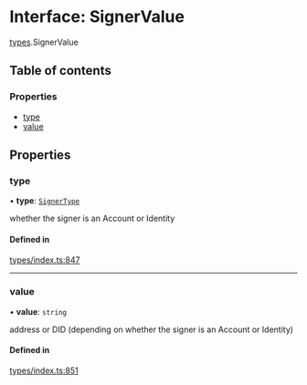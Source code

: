# Interface: SignerValue

[types](../wiki/types).SignerValue

## Table of contents

### Properties

- [type](../wiki/types.SignerValue#type)
- [value](../wiki/types.SignerValue#value)

## Properties

### type

• **type**: [`SignerType`](../wiki/types.SignerType)

whether the signer is an Account or Identity

#### Defined in

[types/index.ts:847](https://github.com/PolymeshAssociation/polymesh-sdk/blob/95e180d2/src/types/index.ts#L847)

___

### value

• **value**: `string`

address or DID (depending on whether the signer is an Account or Identity)

#### Defined in

[types/index.ts:851](https://github.com/PolymeshAssociation/polymesh-sdk/blob/95e180d2/src/types/index.ts#L851)
